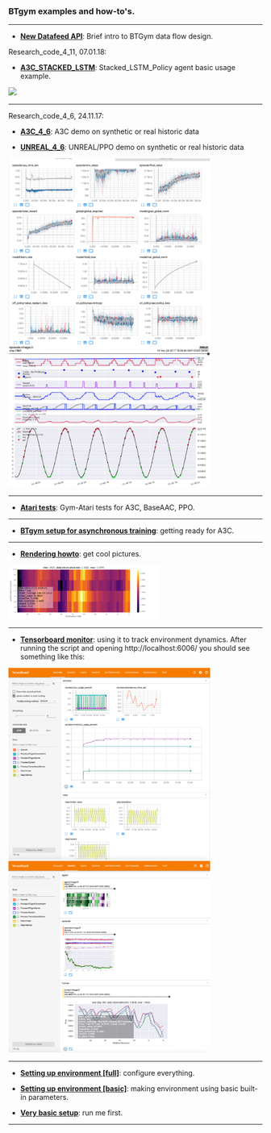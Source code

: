### BTgym examples and how-to's.
****
 - **[New Datafeed API](./data_domain_api_intro.ipynb)**: Brief intro to BTGym data flow design.

Research_code_4_11, 07.01.18:

- **[A3C_STACKED_LSTM](./unreal_stacked_lstm_strat_4_11.ipynb)**: Stacked_LSTM_Policy agent basic usage example.

[<img src="https://kismuz.github.io/btgym/_images/a3c_stacked_lstm_agent.png" width="300">](https://kismuz.github.io/btgym/_images/a3c_stacked_lstm_agent.png)  
****

Research_code_4_6, 24.11.17:

- **[A3C_4_6](./a3c_random_on_synth_or_real_data_4_6.ipynb)**: A3C demo on synthetic or real historic data 

- **[UNREAL_4_6](./unreal_random_on_synth_or_real_data_4_6.ipynb)**: UNREAL/PPO demo on synthetic or real historic data

[<img src="./img/2017-11-23_12.52.26.png" width="400">](./img/2017-11-23_12.52.26.png) [<img src="./img/2017-11-24_18.37.50.png" width="400">](./img/2017-11-24_18.37.50.png) 
****
- **[Atari tests](./atari_tests)**: Gym-Atari tests for A3C, BaseAAC, PPO.
****
- **[BTgym setup for asynchronous training](./async_btgym_workers.ipynb)**: getting ready for A3C.
****
- **[Rendering howto](./rendering_howto.ipynb)**: get cool pictures.
    
[<img src="./img/ag_state_magma.png" width="300">](./img/ag_state_magma.png)
****
- **[Tensorboard monitor](./tensorboard_monitor.ipynb)**: using it to track environment dynamics.
 After running the script and opening http://localhost:6006/ you should see something like this:

[<img src="./img/tb_1_2017-07-06.png " width="400">](./img/tb_1_2017-07-06.png) [<img src="./img/tb_2_2017-07-06.png " width="400">](./img/tb_2_2017-07-06.png)
****
- **[Setting up environment [full]](./setting_up_environment_full.ipynb)**: configure everything.

- **[Setting up environment [basic]](./setting_up_environment_basic.ipynb)**: making environment using basic built-in parameters.

- **[Very basic setup](./very_basic_env_setup.ipynb)**: run me first.
****

  
 